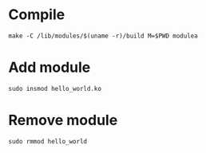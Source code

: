 
# Compile 

`make -C /lib/modules/$(uname -r)/build M=$PWD modulea`

# Add module 

`sudo insmod hello_world.ko`


# Remove module

`sudo rmmod hello_world`
